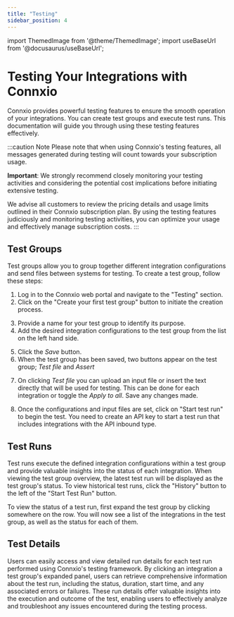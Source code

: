 ```yaml
---
title: "Testing"
sidebar_position: 4
---
```

import ThemedImage from '@theme/ThemedImage';
import useBaseUrl from '@docusaurus/useBaseUrl';

# Testing Your Integrations with Connxio

Connxio provides powerful testing features to ensure the smooth operation of your integrations. You can create test groups and execute test runs. This documentation will guide you through using these testing features effectively.

:::caution Note
Please note that when using Connxio's testing features, all messages generated during testing will count towards your subscription usage.

**Important**: We strongly recommend closely monitoring your testing activities and considering the potential cost implications before initiating  extensive testing.

We advise all customers to review the pricing details and usage limits outlined in their Connxio subscription plan. By using the testing features judiciously and monitoring testing activities, you can optimize your usage and effectively manage subscription costs.
:::

## Test Groups

Test groups allow you to group together different integration configurations and send files between systems for testing. To create a test group, follow these steps:

1. Log in to the Connxio web portal and navigate to the "Testing" section.
2. Click on the "Create your first test group" button to initiate the creation process.

<div style={{maxWidth: '800px'}}>
    <ThemedImage
        alt="create test group"
        sources={{
        light: useBaseUrl('/img/docs/testing/create-light.webp'),
        dark: useBaseUrl('/img/docs/testing/create-dark.webp#dark-only'),
        }}
    />
    </div>

3. Provide a name for your test group to identify its purpose.
4. Add the desired integration configurations to the test group from the list on the left hand side.

<div style={{maxWidth: '800px'}}>
    <ThemedImage
        alt="edit test group"
        sources={{
        light: useBaseUrl('/img/docs/testing/edit-light.webp'),
        dark: useBaseUrl('/img/docs/testing/edit-dark.webp#dark-only'),
        }}
    />
    </div>

5. Click the *Save* button.
6. When the test group has been saved, two buttons appear on the test group; *Test file* and *Assert*

<div style={{maxWidth: '800px'}}>
    <ThemedImage
        alt="saved test group"
        sources={{
        light: useBaseUrl('/img/docs/testing/saved-group-light.webp'),
        dark: useBaseUrl('/img/docs/testing/saved-group-dark.webp#dark-only'),
        }}
    />
    </div>

7. On clicking *Test file* you can upload an input file or insert the text directly that will be used for testing. This can be done for each integration or toggle the *Apply to all*. Save any changes made.

<div style={{maxWidth: '800px'}}>
    <ThemedImage
        alt="upload files"
        sources={{
        light: useBaseUrl('/img/docs/testing/upload-light.webp'),
        dark: useBaseUrl('/img/docs/testing/upload-dark.webp#dark-only'),
        }}
    />
    </div>

8. Once the configurations and input files are set, click on "Start test run" to begin the test. You need to create an API key to start a test run that includes integrations with the API inbound type.

<div style={{maxWidth: '800px'}}>
    <ThemedImage
        alt="start test run"
        sources={{
        light: useBaseUrl('/img/docs/testing/start-testrun-light.webp'),
        dark: useBaseUrl('/img/docs/testing/start-testrun-dark.webp#dark-only'),
        }}
    />
    </div>

## Test Runs

Test runs execute the defined integration configurations within a test group and provide valuable insights into the status of each integration. When viewing the test group overview, the latest test run will be displayed as the test group's status. To view historical test runs, click the "History" button to the left of the "Start Test Run" button.

To view the status of a test run, first expand the test group by clicking somewhere on the row. You will now see a list of the integrations in the test group, as well as the status for each of them.

<div style={{maxWidth: '800px'}}>
    <ThemedImage
        alt="status test run"
        sources={{
        light: useBaseUrl('/img/docs/testing/status-run-light.webp'),
        dark: useBaseUrl('/img/docs/testing/status-run-dark.webp#dark-only'),
        }}
    />
    </div>

## Test Details
Users can easily access and view detailed run details for each test run performed using Connxio's testing framework. By clicking an integration a test group's expanded panel, users can retrieve comprehensive information about the test run, including the status, duration, start time, and any associated errors or failures. These run details offer valuable insights into the execution and outcome of the test, enabling users to effectively analyze and troubleshoot any issues encountered during the testing process.

<div style={{maxWidth: '800px'}}>
    <ThemedImage
        alt="status test run"
        sources={{
        light: useBaseUrl('/img/docs/testing/detailed-run-light.webp'),
        dark: useBaseUrl('/img/docs/testing/detailed-run-dark.webp#dark-only'),
        }}
    />
    </div>

<!-- ## Load Testing

Load testing allows you to assess the performance and scalability of your integrations. To start a load test, follow these steps:

1. When initiating a test run, enable the "Load test" flag.
2. Enter the desired number of messages Connxio should send during the load test.
3. The number of messages will be evenly divided among each integration in the test group.

Congratulations! You now know how to utilize Connxio's testing features to verify the functionality, performance, and scalability of your integrations. Regular testing ensures the reliability and efficiency of your integration workflows. -->


